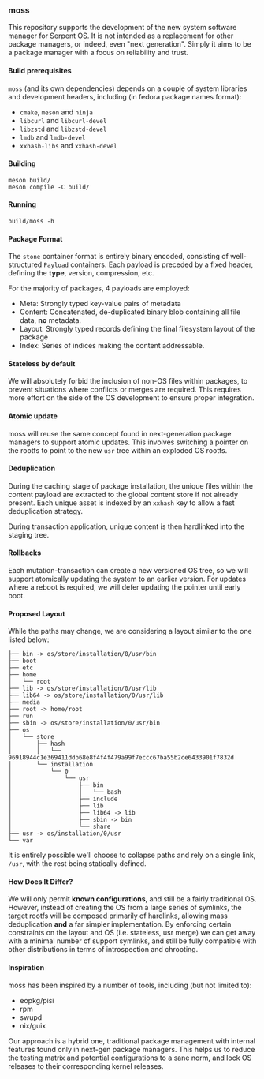 ### moss

This repository supports the development of the new system software manager for
Serpent OS. It is not intended as a replacement for other package managers,
or indeed, even "next generation". Simply it aims to be a
package manager with a focus on reliability and trust.

#### Build prerequisites

`moss` (and its own dependencies) depends on a couple of system libraries
and development headers, including (in fedora package names format):

- `cmake`, `meson` and `ninja`
- `libcurl` and `libcurl-devel`
- `libzstd` and `libzstd-devel`
- `lmdb` and `lmdb-devel`
- `xxhash-libs` and `xxhash-devel`

#### Building

    meson build/
    meson compile -C build/

#### Running

    build/moss -h

#### Package Format

The `stone` container format is entirely binary encoded, consisting of
well-structured `Payload` containers. Each payload is preceded by a
fixed header, defining the **type**, version, compression, etc.

For the majority of packages, 4 payloads are employed:

 - Meta: Strongly typed key-value pairs of metadata
 - Content: Concatenated, de-duplicated binary blob containing all file data, **no** metadata.
 - Layout: Strongly typed records defining the final filesystem layout of the package
 - Index: Series of indices making the content addressable.

#### Stateless by default

We will absolutely forbid the inclusion of non-OS files within packages,
to prevent situations where conflicts or merges are required. This requires
more effort on the side of the OS development to ensure proper integration.

#### Atomic update

moss will reuse the same concept found in next-generation package managers
to support atomic updates. This involves switching a pointer on the rootfs
to point to the new `usr` tree within an exploded OS rootfs.

#### Deduplication

During the caching stage of package installation, the unique files within the
content payload are extracted to the global content store if not already present.
Each unique asset is indexed by an `xxhash` key to allow a fast deduplication
strategy.

During transaction application, unique content is then hardlinked into the staging
tree.

#### Rollbacks

Each mutation-transaction can create a new versioned OS tree, so we will support
atomically updating the system to an earlier version. For updates where a reboot
is required, we will defer updating the pointer until early boot.

#### Proposed Layout

While the paths may change, we are considering a layout similar to the one
listed below:


    ├── bin -> os/store/installation/0/usr/bin
    ├── boot
    ├── etc
    ├── home
    │   └── root
    ├── lib -> os/store/installation/0/usr/lib
    ├── lib64 -> os/store/installation/0/usr/lib
    ├── media
    ├── root -> home/root
    ├── run
    ├── sbin -> os/store/installation/0/usr/bin
    ├── os
    │   └── store
    │       ├── hash
    │       │   └── 96918944c1e369411ddb68e8f4f4f479a99f7eccc67ba55b2ce6433901f7832d
    │       └── installation
    │           └── 0
    │               └── usr
    │                   ├── bin
    │                   │   └── bash
    │                   ├── include
    │                   ├── lib
    │                   ├── lib64 -> lib
    │                   ├── sbin -> bin
    │                   └── share
    ├── usr -> os/installation/0/usr
    └── var

It is entirely possible we'll choose to collapse paths and rely on a single
link, `/usr`, with the rest being statically defined.

#### How Does It Differ?

We will only permit **known configurations**, and still be a fairly traditional
OS. However, instead of creating the OS from a large series of symlinks, the
target rootfs will be composed primarily of hardlinks, allowing mass deduplication
**and** a far simpler implementation. By enforcing certain constraints on the
layout and OS (i.e. stateless, usr merge) we can get away with a minimal number
of support symlinks, and still be fully compatible with other distributions
in terms of introspection and chrooting.

#### Inspiration

moss has been inspired by a number of tools, including (but not limited to):

 - eopkg/pisi
 - rpm
 - swupd
 - nix/guix

Our approach is a hybrid one, traditional package management with internal
features found only in next-gen package managers. This helps us to reduce
the testing matrix and potential configurations to a sane norm, and lock
OS releases to their corresponding kernel releases.
